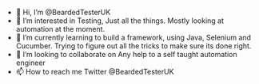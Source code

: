 - 👋 Hi, I’m @BeardedTesterUK
- 👀 I’m interested in Testing, Just all the things. Mostly looking at automation at the moment.
- 🌱 I’m currently learning to build a framework, using Java, Selenium and Cucumber. Trying to figure out all the tricks to make sure its done right.
- 💞️ I’m looking to collaborate on Any help to a self taught automation engineer
- 📫 How to reach me Twitter @BeardedTesterUK

<!---
BeardedTesterUK/BeardedTesterUK is a ✨ special ✨ repository because its `README.md` (this file) appears on your GitHub profile.
You can click the Preview link to take a look at your changes.
--->
